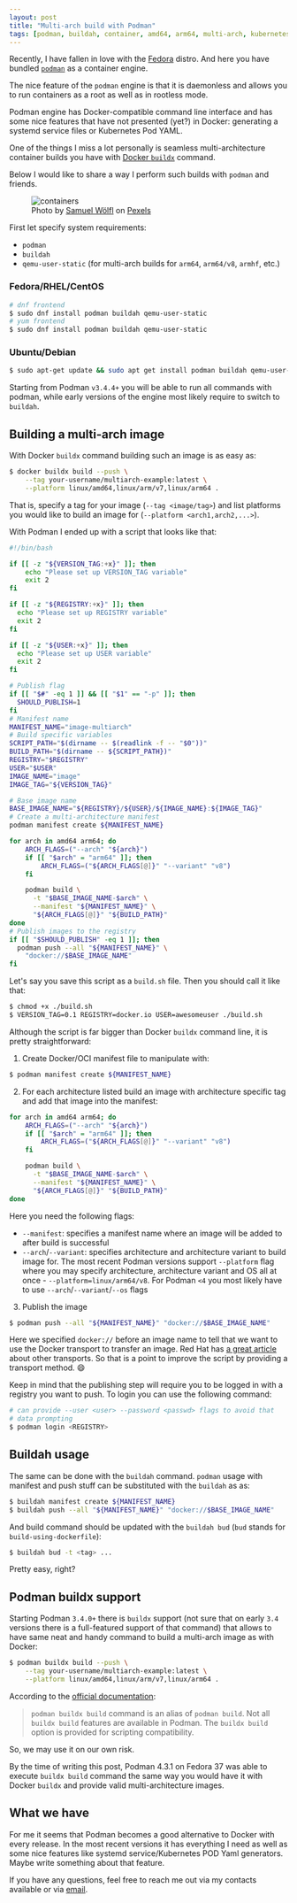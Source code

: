 ```yaml
---
layout: post
title: "Multi-arch build with Podman"
tags: [podman, buildah, container, amd64, arm64, multi-arch, kubernetes]
---
```


Recently, I have fallen in love with the [Fedora](https://getfedora.org/) distro.
And here you have bundled [`podman`](https://podman.io/) as a container engine.

The nice feature of the `podman` engine is that it is daemonless and allows you
to run containers as a root as well as in rootless mode.

Podman engine has Docker-compatible command line interface and has some nice features
that have not presented (yet?) in Docker: generating a systemd service files
or Kubernetes Pod YAML.

One of the things I miss a lot personally is seamless multi-architecture container
builds you have with [Docker `buildx`][buildx] command.

Below I would like to share a way I perform such builds with `podman` and friends.

<!--cut-->

<figure>
  <div>
    <img src="/assets/2023-01-29/pexels-samuel-1427541.jpg" alt="containers" />
    <figcaption>Photo by <a href="https://www.pexels.com/@samuel-wolfl-628277/" alt="Samuel Wölfl">Samuel Wölfl</a> on <a href="https://www.pexels.com/photo/intermodal-container-stacked-on-port-1427541/" alt="Pexels">Pexels</a></figcaption>
  </div>
</figure>

First let specify system requirements:
- `podman`
- `buildah`
- `qemu-user-static` (for multi-arch builds for `arm64`, `arm64/v8`, `armhf`, etc.)

### Fedora/RHEL/CentOS

```sh
# dnf frontend
$ sudo dnf install podman buildah qemu-user-static
# yum frontend
$ sudo dnf install podman buildah qemu-user-static
```

### Ubuntu/Debian

```sh
$ sudo apt-get update && sudo apt get install podman buildah qemu-user-static
```

Starting from Podman `v3.4.4+` you will be able to run all commands with podman, while
early versions of the engine most likely require to switch to `buildah`.

## Building a multi-arch image

With Docker `buildx` command building such an image is as easy as:

```bash
$ docker buildx build --push \
    --tag your-username/multiarch-example:latest \
    --platform linux/amd64,linux/arm/v7,linux/arm64 .
```

That is, specify a tag for your image (`--tag <image/tag>`) and list platforms
you would like to build an image for (`--platform <arch1,arch2,...>`).

With Podman I ended up with a script that looks like that:

```bash
#!/bin/bash

if [[ -z "${VERSION_TAG:+x}" ]]; then
    echo "Please set up VERSION_TAG variable"
    exit 2
fi

if [[ -z "${REGISTRY:+x}" ]]; then
  echo "Please set up REGISTRY variable"
  exit 2
fi

if [[ -z "${USER:+x}" ]]; then
  echo "Please set up USER variable"
  exit 2
fi

# Publish flag
if [[ "$#" -eq 1 ]] && [[ "$1" == "-p" ]]; then
  SHOULD_PUBLISH=1
fi
# Manifest name
MANIFEST_NAME="image-multiarch"
# Build specific variables
SCRIPT_PATH="$(dirname -- $(readlink -f -- "$0"))"
BUILD_PATH="$(dirname -- ${SCRIPT_PATH})"
REGISTRY="$REGISTRY"
USER="$USER"
IMAGE_NAME="image"
IMAGE_TAG="${VERSION_TAG}"

# Base image name
BASE_IMAGE_NAME="${REGISTRY}/${USER}/${IMAGE_NAME}:${IMAGE_TAG}"
# Create a multi-architecture manifest
podman manifest create ${MANIFEST_NAME}

for arch in amd64 arm64; do
    ARCH_FLAGS=("--arch" "${arch}")
    if [[ "$arch" = "arm64" ]]; then
        ARCH_FLAGS=("${ARCH_FLAGS[@]}" "--variant" "v8")
    fi

    podman build \
      -t "$BASE_IMAGE_NAME-$arch" \
      --manifest "${MANIFEST_NAME}" \
      "${ARCH_FLAGS[@]}" "${BUILD_PATH}"
done
# Publish images to the registry
if [[ "$SHOULD_PUBLISH" -eq 1 ]]; then
  podman push --all "${MANIFEST_NAME}" \
    "docker://$BASE_IMAGE_NAME"
fi
```

Let's say you save this script as a `build.sh` file. Then you should call it
like that:

```bash
$ chmod +x ./build.sh
$ VERSION_TAG=0.1 REGISTRY=docker.io USER=awesomeuser ./build.sh
```

Although the script is far bigger than Docker `buildx` command line, it is pretty
straightforward:

1. Create Docker/OCI manifest file to manipulate with:

```bash
$ podman manifest create ${MANIFEST_NAME}
```

2. For each architecture listed build an image with architecture specific tag
and add that image into the manifest:

```bash
for arch in amd64 arm64; do
    ARCH_FLAGS=("--arch" "${arch}")
    if [[ "$arch" = "arm64" ]]; then
        ARCH_FLAGS=("${ARCH_FLAGS[@]}" "--variant" "v8")
    fi

    podman build \
      -t "$BASE_IMAGE_NAME-$arch" \
      --manifest "${MANIFEST_NAME}" \
      "${ARCH_FLAGS[@]}" "${BUILD_PATH}"
done
```

Here you need the following flags:
- `--manifest`: specifies a manifest name where an image will be added to after build is successful
- `--arch`/`--variant`: specifies architecture and architecture variant to build image for.
The most recent Podman versions support `--platform` flag where you may specify architecture,
architecture variant and OS all at once - `--platform=linux/arm64/v8`. For Podman `<4` you
most likely have to use `--arch`/`--variant`/`--os` flags

3. Publish the image

```bash
$ podman push --all "${MANIFEST_NAME}" "docker://$BASE_IMAGE_NAME"
```

Here we specified `docker://` before an image name to tell that we want to use the Docker
transport to transfer an image. Red Hat has [a great article](https://www.redhat.com/sysadmin/7-transports-features) about other transports. So that is a point to improve the script
by providing a transport method. :smile:

Keep in mind that the publishing step will require you to be logged in with a registry
you want to push. To login you can use the following command:

```bash
# can provide --user <user> --password <passwd> flags to avoid that
# data prompting
$ podman login <REGISTRY>
```

## Buildah usage

The same can be done with the `buildah` command. `podman` usage with manifest and push stuff
can be substituted with the `buildah` as as:

```bash
$ buildah manifest create ${MANIFEST_NAME}
$ buildah push --all "${MANIFEST_NAME}" "docker://$BASE_IMAGE_NAME"
```

And build command should be updated with the `buildah bud` (`bud` stands for 
`build-using-dockerfile`):

```bash
$ buildah bud -t <tag> ...
```

Pretty easy, right?

## Podman buildx support

Starting Podman `3.4.0+` there is `buildx` support (not sure that on early `3.4` versions
there is a full-featured support of that command) that allows to have same neat and handy
command to build a multi-arch image as with Docker:

```bash
$ podman buildx build --push \
    --tag your-username/multiarch-example:latest \
    --platform linux/amd64,linux/arm/v7,linux/arm64 .
```

According to the [official documentation](https://docs.podman.io/en/latest/markdown/podman-build.1.html):
> `podman buildx build` command is an alias of `podman build`.
> Not all `buildx build` features are available in Podman. The `buildx build`
> option is provided for scripting compatibility.

So, we may use it on our own risk.

By the time of writing this post, Podman 4.3.1 on Fedora 37 was able to execute `buildx build`
command the same way you would have it with Docker `buildx` and provide valid
multi-architecture images.

## What we have

For me it seems that Podman becomes a good alternative to Docker with every release. In the
most recent versions it has everything I need as well as some nice features like systemd
service/Kubernetes POD Yaml generators. Maybe write something about that feature.

If you have any questions, feel free to reach me out via my contacts available or
via [email](mailto:vladimir.petrigo@gmail.com).


[buildx]: https://www.docker.com/blog/multi-arch-build-and-images-the-simple-way/
